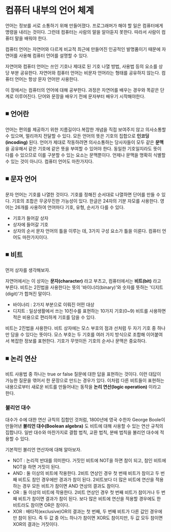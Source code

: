 # 컴퓨터 내부의 언어 체계

언어는 정보를 서로 소통하기 위해 만들어졌다. 프로그래머가 해야 할 일은 컴퓨터에게 명령을 내리는 것이다. 그런데 컴퓨터는 사람의 말을 알아듣지 못한다. 따라서 사람이 컴퓨터 말을 배워야 한다.

컴퓨터 언어는 자연어와 다르게 비교적 최근에 만들어진 인공적인 발명품이기 때문에 자연어를 사용해 컴퓨터 언어를 설명할 수 있다.

자연어와 컴퓨터 언어는 쓰인 기호나 제대로 된 기호 나열 방법, 사용법 등의 요소를 상당 부분 공유한다. 자연어와 컴퓨터 언어는 비문자 언어라는 형태를 공유하지 않는다. 컴퓨터 언어는 항상 문자 언어만 사용한다.

이 장에서는 컴퓨터의 언어에 대해 공부한다. 과정은 자연어를 배우는 경우와 똑같은 단계로 이루어진다. 단어와 문장을 배우기 전에 문자부터 배우기 시작해야한다.

## ◾️ 언어란

언어는 편의를 제공하기 위한 지름길이다.복잡한 개념을 직접 보여주지 않고 의사소통할 수 있으며, 멀리까지 전달할 수 있다. 모든 언어의 뜻은 기호의 집합으로 **인코딩(incoding)** 된다. 언어가 제대로 작동하려면 의사소통하는 당사자들이 모두 같은 **문맥**을 공유해서 같은 기호에 같은 뜻을 부여할 수 있어야 한다. 동일한 기호일지라도 뜻이 다를 수 있으므로 이를 구분할 수 있는 요소는 문맥뿐이다. 언제나 문맥을 명확히 식별할 수 있는 것이 아니다. 컴퓨터 언어도 마찬가지다.

## ◾️ 문자 언어

문자 언어는 기호를 나열한 것이다. 기호를 정해진 순서대로 나열하면 단어를 만들 수 있다. 기호의 조합은 무궁무진한 가능성이 있다. 한글은 24자의 기분 자모를 사용한다. 영어는 26개를 사용하여 언어마다 기호, 유형, 순서가 다를 수 있다.
- 기호가 들어갈 상자
- 상자에 들어갈 기호
- 상자의 순서
문자 언어의 틀을 이루는 데, 3가지 구성 요소가 틀을 이룬다. 컴퓨터 언어도 마찬가지이다.

## ◾️ 비트

먼저 상자를 생각해보자.

자연어에서는 이 상자는 **문자(character)** 라고 부츠고, 컴퓨터에서는 **비트(bit)** 라고 부른다. 비트는 2진법을 사용한다는 뜻의 '바이너리(binary)'와 숫자를 뜻하는 '디지트(digit)'가 합쳐진 말이다.
- 바이너리 : 2가지 부분으로 이뤄진 어떤 대상
- 디지트 : 일상생활에서 쓰는 10진수를 표현하는 10가지 기호(0~9)
비트를 사용하면 적은 비용으로 편리하게 기호를 담을 수 있다.

비트는 2진법을 사용한다. 비트 상자에는 모스 부호의 점과 선처럼 두 자기 기호 중 하나만 담을 수 있다는 뜻이다. 모스 부호는 두 기호를 여러 가지 방식으로 조합해 이어붙여서 복잡한 정보를 표현한다. 기호가 무엇이든 기호의 순서나 문맥은 중요하다.

## ◾️ 논리 연산

비트 사용법 중 하나는 true or false 질문에 대한 답을 표현하는 것이다. 이런 대답이 가능한 질문을 엮어서 한 문장으로 만드는 경우가 있다. 이처럼 다른 비트들이 표현하는 내용으로부터 새로운 비트를 만들어내는 동작을 **논리 연산(logic operation)** 이라고 한다. 

### 불리언 대수

대수가 수에 대한 연산 규칙의 집합인 것처럼, 1800년에 영국 수한자 George Boole이 만들어낸 **불리언 대수(Boolean algebra)** 도 비트에 대해 사용할 수 있는 연산 규칙의 집합니다. 일반 대수와 마찬가지로 결합 법칙, 교환 법칙, 분배 법칙을 불리언 대수에 적용할 수 있다.

기본적인 불리언 연산자에 대해 알아보자.
- NOT : 논리적 반대를 의미한다. 거짓인 비트에 NOT을 하면 참이 되고, 참인 비트에 NOT을 하면 거짓이 된다.
- AND : 둘 이상의 비트에 작용한다. 2비트 연상인 경우 첫 번때 비트가 참이고 두 번째 비트도 참인 경우에만 경과가 참이 된다. 2비트보다 더 많은 비트에 연산을 적용하는 경우 모든 비트가 참이면 AND 연상의 결과도 참이다.
- OR : 둘 이상의 비트에 작용한다. 2비트 연상인 경우 첫 번째 비트가 참이거나 두 번째 비트가 참이면 결과가 참이 된다. 보다 많은 비트에 연산을 적용할 경우에도 한 비트라도 참이면 OR은 참이다.
- XOR : 배타적(exclusive)OR의 결과는 첫 번째, 두 번째 비트가 다른 값인 경우에만 참이 된다. 즉 두 값 중 어느 하나가 참이면 XOR도 참이지만, 두 값 모두 참이면 XOR의 결과는 거짓이다.

